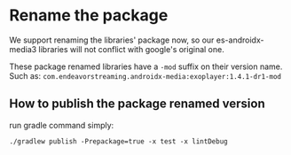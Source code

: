 # Rename the package

We support renaming the libraries' package now, 
so our es-androidx-media3 libraries will not conflict with google's original one.

These package renamed libraries have a `-mod` suffix on their version name. 
Such as: `com.endeavorstreaming.androidx-media:exoplayer:1.4.1-dr1-mod`

## How to publish the package renamed version
run gradle command simply:
```shell
./gradlew publish -Prepackage=true -x test -x lintDebug
```
